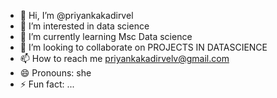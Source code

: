 - 👋 Hi, I’m @priyankakadirvel
- 👀 I’m interested in data science
- 🌱 I’m currently learning Msc Data science
- 💞️ I’m looking to collaborate on PROJECTS IN DATASCIENCE
- 📫 How to reach me priyankakadirvelv@gmail.com
- 😄 Pronouns: she
- ⚡ Fun fact: ...

<!---
priyankakadirvel/priyankakadirvel is a ✨ special ✨ repository because its `README.md` (this file) appears on your GitHub profile.
You can click the Preview link to take a look at your changes.
--->

